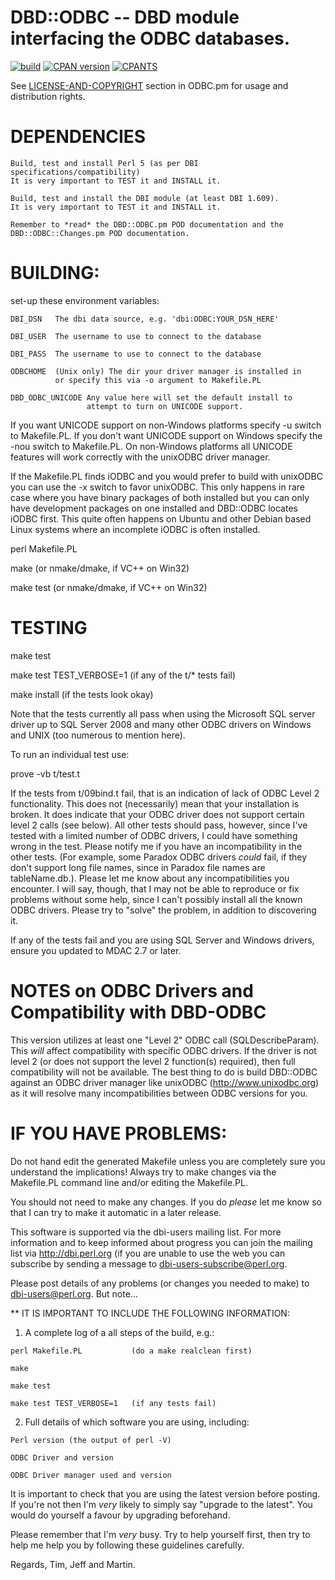 # DBD::ODBC -- DBD module interfacing the ODBC databases.

[![build](https://github.com/perl5-dbi/DBD-ODBC/actions/workflows/action.yml/badge.svg?branch=master)](https://github.com/whindsx/DBD-ODBC/actions)
[![CPAN version](https://badge.fury.io/pl/DBD-ODBC.svg)](http://badge.fury.io/pl/DBD-ODBC)
[![CPANTS](http://cpants.cpanauthors.org/dist/DBD-ODBC.png)](http://cpants.cpanauthors.org/dist/DBD-ODBC)

See [LICENSE-AND-COPYRIGHT](https://metacpan.org/pod/DBD::ODBC#LICENSE-AND-COPYRIGHT)
section in ODBC.pm for usage and distribution rights.

# DEPENDENCIES

    Build, test and install Perl 5 (as per DBI specifications/compatibility)
    It is very important to TEST it and INSTALL it.

    Build, test and install the DBI module (at least DBI 1.609).
    It is very important to TEST it and INSTALL it.

    Remember to *read* the DBD::ODBC.pm POD documentation and the
    DBD::ODBC::Changes.pm POD documentation.

# BUILDING:

  set-up these environment variables:

    DBI_DSN   The dbi data source, e.g. 'dbi:ODBC:YOUR_DSN_HERE'

    DBI_USER  The username to use to connect to the database

    DBI_PASS  The username to use to connect to the database

    ODBCHOME  (Unix only) The dir your driver manager is installed in
              or specify this via -o argument to Makefile.PL

    DBD_ODBC_UNICODE Any value here will set the default install to
                     attempt to turn on UNICODE support.

  If you want UNICODE support on non-Windows platforms specify -u
  switch to Makefile.PL. If you don't want UNICODE support on Windows
  specify the -nou switch to Makefile.PL. On non-Windows platforms all
  UNICODE features will work correctly with the unixODBC driver
  manager.

  If the Makefile.PL finds iODBC and you would prefer to build with
  unixODBC you can use the -x switch to favor unixODBC. This only
  happens in rare case where you have binary packages of both
  installed but you can only have development packages on one
  installed and DBD::ODBC locates iODBC first. This quite often
  happens on Ubuntu and other Debian based Linux systems where an
  incomplete iODBC is often installed.

  perl Makefile.PL

  make                (or nmake/dmake, if VC++ on Win32)

  make test           (or nmake/dmake, if VC++ on Win32)

# TESTING

  make test

  make test TEST_VERBOSE=1   (if any of the t/* tests fail)

  make install               (if the tests look okay)

  Note that the tests currently all pass when using the Microsoft SQL
  server driver up to SQL Server 2008 and many other ODBC drivers on
  Windows and UNIX (too numerous to mention here).

  To run an individual test use:

  prove -vb t/test.t

  If the tests from t/09bind.t fail, that is an indication of lack of
  ODBC Level 2 functionality.  This does not (necessarily) mean that
  your installation is broken.  It does indicate that your ODBC driver
  does not support certain level 2 calls (see below).  All other tests
  should pass, however, since I've tested with a limited number of
  ODBC drivers, I could have something wrong in the test.  Please
  notify me if you have an incompatibility in the other tests.  (For
  example, some Paradox ODBC drivers *could* fail, if they don't
  support long file names, since in Paradox file names are
  tableName.db.).  Please let me know about any incompatibilities you
  encounter. I will say, though, that I may not be able to reproduce
  or fix problems without some help, since I can't possibly install
  all the known ODBC drivers.  Please try to "solve" the problem, in
  addition to discovering it.

  If any of the tests fail and you are using SQL Server and Windows drivers,
  ensure you updated to MDAC 2.7 or later.

# NOTES on ODBC Drivers and Compatibility with DBD-ODBC

  This version utilizes at least one "Level 2" ODBC call
  (SQLDescribeParam).  This *will* affect compatibility with specific
  ODBC drivers.  If the driver is not level 2 (or does not support the
  level 2 function(s) required), then full compatibility will not be
  available. The best thing to do is build DBD::ODBC against an ODBC
  driver manager like unixODBC (http://www.unixodbc.org) as it will
  resolve many incompatibilities between ODBC versions for you.

# IF YOU HAVE PROBLEMS:

  Do not hand edit the generated Makefile unless you are completely
  sure you understand the implications! Always try to make changes via
  the Makefile.PL command line and/or editing the Makefile.PL.

  You should not need to make any changes. If you do *please* let me
  know so that I can try to make it automatic in a later release.

  This software is supported via the dbi-users mailing list.  For more
  information and to keep informed about progress you can join the
  mailing list via http://dbi.perl.org (if you are unable to use the
  web you can subscribe by sending a message to
  dbi-users-subscribe@perl.org.

  Please post details of any problems (or changes you needed to make)
  to dbi-users@perl.org. But note...

  ** IT IS IMPORTANT TO INCLUDE THE FOLLOWING INFORMATION:

  1. A complete log of a all steps of the build, e.g.:

    perl Makefile.PL           (do a make realclean first)

    make

    make test

    make test TEST_VERBOSE=1   (if any tests fail)

  2. Full details of which software you are using, including:

    Perl version (the output of perl -V)

    ODBC Driver and version

    ODBC Driver manager used and version

  It is important to check that you are using the latest version
  before posting. If you're not then I'm *very* likely to simply say
  "upgrade to the latest". You would do yourself a favour by upgrading
  beforehand.

  Please remember that I'm _very_ busy. Try to help yourself first,
  then try to help me help you by following these guidelines
  carefully.

  Regards,
  Tim, Jeff and Martin.
